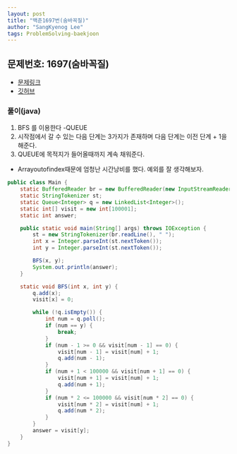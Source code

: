 ```yaml
---
layout: post
title: "백준1697번(숨바꼭질)"
author: "SangKyenog Lee"
tags: ProblemSolving-baekjoon
---
```


## 문제번호: 1697(숨바꼭질)
- [문제링크](https://www.acmicpc.net/problem/1697)
- [깃허브](https://github.com/sksk713/PS/blob/master/3%EC%A3%BC%EC%B0%A8/1697.java)

### 풀이(java)
1. BFS 를 이용한다 -QUEUE
2. 시작점에서 갈 수 있는 다음 단계는 3가지가 존재하며 다음 단계는 이전 단계 + 1을 해준다.
3. QUEUE에 목적지가 들어올때까지 계속 채워준다.

- Arrayoutofindex때문에 엄청난 시간낭비를 했다. 예외를 잘 생각해보자.

```java
public class Main {
    static BufferedReader br = new BufferedReader(new InputStreamReader(System.in));
    static StringTokenizer st;
    static Queue<Integer> q = new LinkedList<Integer>();
    static int[] visit = new int[100001];
    static int answer;

    public static void main(String[] args) throws IOException {
        st = new StringTokenizer(br.readLine(), " ");
        int x = Integer.parseInt(st.nextToken());
        int y = Integer.parseInt(st.nextToken());

        BFS(x, y);
        System.out.println(answer);
    }

    static void BFS(int x, int y) {
        q.add(x);
        visit[x] = 0;

        while (!q.isEmpty()) {
            int num = q.poll();
            if (num == y) {
                break;
            }
            if (num - 1 >= 0 && visit[num - 1] == 0) {
                visit[num - 1] = visit[num] + 1;
                q.add(num - 1);
            }
            if (num + 1 < 100000 && visit[num + 1] == 0) {
                visit[num + 1] = visit[num] + 1;
                q.add(num + 1);
            }
            if (num * 2 <= 100000 && visit[num * 2] == 0) {
                visit[num * 2] = visit[num] + 1;
                q.add(num * 2);
            }
        }
        answer = visit[y];
    }
}
```